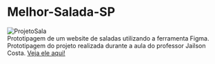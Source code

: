 # Melhor-Salada-SP
![ProjetoSala](https://github.com/LuizaMGama/Melhor-Salada-SP/assets/164073139/c1dc5eaa-8e2c-4d9d-8c73-6aaf95cdcc7b)
<br>
Prototipagem de um website de saladas utilizando a ferramenta Figma.
Prototipagem do projeto realizada durante a aula do professor Jailson Costa.
[Veja ele aqui!](https://www.figma.com/file/FUgsDBUncdzi6p3pbxvek7/PROJETOSALA?type=design&node-id=0-1&mode=design&t=iXmXnr3XsY3IMVyj-0)

